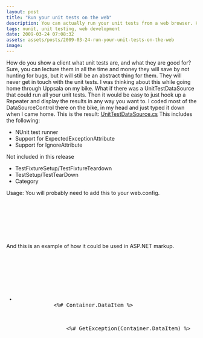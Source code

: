 ```yaml
---
layout: post
title: "Run your unit tests on the web"
description: You can actually run your unit tests from a web browser. Here is how.
tags: nunit, unit testing, web development
date: 2009-03-24 07:08:32
assets: assets/posts/2009-03-24-run-your-unit-tests-on-the-web
image: 
---
```


<p>How do you show a client what unit tests are, and what they are good for? Sure, you can lecture them in all the time and money they will save by not hunting for bugs, but it will still be an abstract thing for them. They will never get in touch with the unit tests.  I was thinking about this while going home through Uppsala on my bike. What if there was a UnitTestDataSource that could run all your unit tests. Then it would be easy to just hook up a Repeater and display the results in any way you want to.  I coded most of the DataSourceControl there on the bike, in my head and just typed it down when I came home. This is the result:  <a href="http://litemedia.info/media/Default/Mint/UnitTestDataSource.cs">UnitTestDataSource.cs</a> This includes the following:</p>
<ul>
<li>NUnit test runner</li>
<li>Support for ExpectedExceptionAttribute</li>
<li>Support for IgnoreAttribute</li>
</ul>
<p>Not included in this release</p>
<ul>
<li>TestFixtureSetup/TestFixtureTeardown</li>
<li>TestSetup/TestTearDown</li>
<li>Category</li>
</ul>
<p>Usage:  You will probably need to add this to your web.config.</p>
<pre class="brush: xml"><system.web>
    <pages>
      <controls>
        <add tagPrefix="litemedia" namespace="LiteMedia.Utils.Web" assembly="LiteMedia.Utils" />
      </controls>
    </pages>  
</system.web></pre>
<p>And this is an example of how it could be used in ASP.NET markup.</p>
<pre class="xml"><litemedia:UnitTestDataSource runat="server" ID="UnitTestDataSource" AssemblyName="LiteMedia.Mint.UnitTests" OnLoad="DataBind" />
<asp:Repeater runat="server" DataSourceID="UnitTestDataSource" OnLoad="DataBind">
    <HeaderTemplate><ul></HeaderTemplate>
    <ItemTemplate>
        <li class="<%# GetSuccessClass(Container.DataItem) %>">
            <span class="name"><%# Container.DataItem %></span>
            <p class="exception <%# GetSuccessClass(Container.DataItem) %>">
                <%# GetException(Container.DataItem) %>
            </p>
        </li>
    </ItemTemplate>
    <FooterTemplate></ul></FooterTemplate>
</asp:Repeater></pre>
